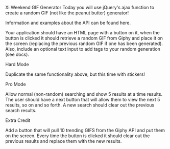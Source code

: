 Xi Weekend GIF Generator
Today you will use jQuery's ajax function to create a random GIF (not like the peanut butter) generator!

Information and examples about the API can be found here.

Your application should have an HTML page with a button on it, when the button is clicked it should retrieve a random GIF from Giphy and place it on the screen (replacing the previous random GIF if one has been generated). Also, include an optional text input to add tags to your random generation (see docs).

Hard Mode

Duplicate the same functionality above, but this time with stickers!

Pro Mode

Allow normal (non-random) searching and show 5 results at a time results. The user should have a next button that will allow them to view the next 5 results, so on and so forth. A new search should clear out the previous search results.

Extra Credit

Add a button that will pull 10 trending GIFS from the Giphy API and put them on the screen. Every time the button is clicked it should clear out the previous results and replace them with the new results.
